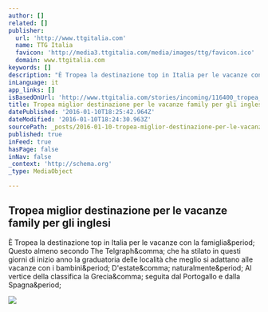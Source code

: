 ```yaml
---
author: []
related: []
publisher:
  url: 'http://www.ttgitalia.com'
  name: TTG Italia
  favicon: 'http://media3.ttgitalia.com/media/images/ttg/favicon.ico'
  domain: www.ttgitalia.com
keywords: []
description: "È Tropea la destinazione top in Italia per le vacanze con la famiglia. Questo almeno secondo The Telgraph, che ha stilato in questi giorni di inizio anno la graduatoria delle località che meglio si adattano alle vacanze con i bambini. D'estate, naturalmente. Al vertice della classifica la Grecia, seguita dal Portogallo e dalla Spagna."
inLanguage: it
app_links: []
isBasedOnUrl: 'http://www.ttgitalia.com/stories/incoming/116400_tropea_miglior_destinazione_per_le_vacanze_family_per_gli_inglesi/'
title: Tropea miglior destinazione per le vacanze family per gli inglesi
datePublished: '2016-01-10T18:25:42.964Z'
dateModified: '2016-01-10T18:24:30.963Z'
sourcePath: _posts/2016-01-10-tropea-miglior-destinazione-per-le-vacanze-family-per-gli-in.md
published: true
inFeed: true
hasPage: false
inNav: false
_context: 'http://schema.org'
_type: MediaObject

---
```

<article style=""><h1>Tropea miglior destinazione per le vacanze family per gli inglesi</h1><p>È Tropea la destinazione top in Italia per le vacanze con la famiglia&amp;period; Questo almeno secondo The Telgraph&amp;comma; che ha stilato in questi giorni di inizio anno la graduatoria delle località che meglio si adattano alle vacanze con i bambini&amp;period; D'estate&amp;comma; naturalmente&amp;period; Al vertice della classifica la Grecia&amp;comma; seguita dal Portogallo e dalla Spagna&amp;period;</p><img src="http://media3.ttgitalia.com/media/2013/08/9092_85020_tropea_162_127620_medium.jpg" /></article>